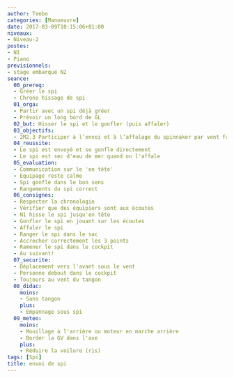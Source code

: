 ```yaml
---
author: Teebo
categories: [Manoeuvre]
date: 2017-03-09T10:15:06+01:00
niveaux:
- Niveau-2
postes:
- N1
- Piano
previsionnels:
- stage embarqué N2
seance:
  00_prereq:
  - Gréer le spi
  - Chrono hissage de spi
  01_orga:
  - Partir avec un spi déjà gréer
  - Prévoir un long bord de GL
  02_but: Hisser le spi et le gonfler (puis affaler)
  03_objectifs:
  - 2M2.3 Participer à l’envoi et à l’affalage du spinnaker par vent faible
  04_reussite:
  - Le spi est envoyé et se gonfle directement
  - Le spi est sec d'eau de mer quand on l'affale
  05_evaluation:
  - Communication sur le 'en tête'
  - Equipage reste calme
  - Spi gonflé dans le bon sens
  - Rangements du spi correct
  06_consignes:
  - Respecter la chronologie
  - Vérifier que des équipiers sont aux écoutes
  - N1 hisse le spi jusqu'en tête
  - Gonfler le spi en jouant sur les écoutes
  - Affaler le spi
  - Ranger le spi dans le sac
  - Accrocher correctement les 3 points
  - Ramener le spi dans le cockpit
  - Au suivant!
  07_securite:
  - Déplacement vers l'avant sous le vent
  - Personne debout dans le cockpit
  - Toujours au vent du tangon
  08_didac:
    moins:
    - Sans tangon
    plus:
    - Empannage sous spi
  09_meteo:
    moins:
    - Mouillage à l'arrière ou moteur en marche arrière
    - Border la GV dans l'axe
    plus:
    - Réduire la voilure (ris)
tags: [Spi]
title: envoi de spi
---
```

